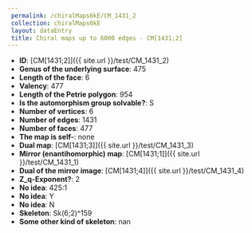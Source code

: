 ```yaml
--- 
 permalink: /chiralMaps6kE/CM_1431_2 
 collection: chiralMaps6kE
 layout: dataEntry
 title: Chiral maps up to 6000 edges - CM[1431;2]
---
```


- **ID**: [CM[1431;2]]({{ site.url }}/test/CM_1431_2)
- **Genus of the underlying surface**: 475
- **Length of the face**: 6
- **Valency**: 477
- **Length of the Petrie polygon**: 954
- **Is the automorphism group solvable?**: S
- **Number of vertices**: 6
- **Number of edges**: 1431
- **Number of faces**: 477
- **The map is self-**: none
- **Dual map**: [CM[1431;3]]({{ site.url }}/test/CM_1431_3)
- **Mirror (enantihomorphic) map**: [CM[1431;1]]({{ site.url }}/test/CM_1431_1)
- **Dual of the mirror image**: [CM[1431;4]]({{ site.url }}/test/CM_1431_4)
- **Z_q-Exponent?**: 2
- **No idea**:  425:1
- **No idea**: Y
- **No idea**: N
- **Skeleton**: Sk(6;2)^159
- **Some other kind of skeleton**: nan
